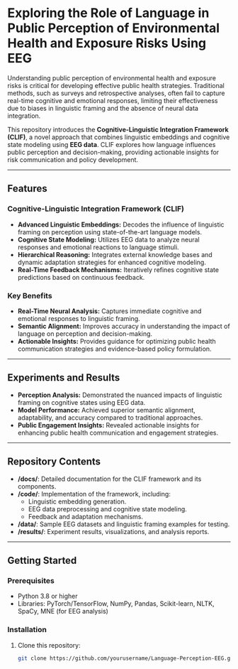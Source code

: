 # Exploring the Role of Language in Public Perception of Environmental Health and Exposure Risks Using EEG

Understanding public perception of environmental health and exposure risks is critical for developing effective public health strategies. Traditional methods, such as surveys and retrospective analyses, often fail to capture real-time cognitive and emotional responses, limiting their effectiveness due to biases in linguistic framing and the absence of neural data integration.

This repository introduces the **Cognitive-Linguistic Integration Framework (CLIF)**, a novel approach that combines linguistic embeddings and cognitive state modeling using **EEG data**. CLIF explores how language influences public perception and decision-making, providing actionable insights for risk communication and policy development.

---

## Features

### Cognitive-Linguistic Integration Framework (CLIF)
- **Advanced Linguistic Embeddings:** Decodes the influence of linguistic framing on perception using state-of-the-art language models.
- **Cognitive State Modeling:** Utilizes EEG data to analyze neural responses and emotional reactions to language stimuli.
- **Hierarchical Reasoning:** Integrates external knowledge bases and dynamic adaptation strategies for enhanced cognitive modeling.
- **Real-Time Feedback Mechanisms:** Iteratively refines cognitive state predictions based on continuous feedback.

### Key Benefits
- **Real-Time Neural Analysis:** Captures immediate cognitive and emotional responses to linguistic framing.
- **Semantic Alignment:** Improves accuracy in understanding the impact of language on perception and decision-making.
- **Actionable Insights:** Provides guidance for optimizing public health communication strategies and evidence-based policy formulation.

---

## Experiments and Results
- **Perception Analysis:** Demonstrated the nuanced impacts of linguistic framing on cognitive states using EEG data.
- **Model Performance:** Achieved superior semantic alignment, adaptability, and accuracy compared to traditional approaches.
- **Public Engagement Insights:** Revealed actionable insights for enhancing public health communication and engagement strategies.

---

## Repository Contents
- **/docs/**: Detailed documentation for the CLIF framework and its components.
- **/code/**: Implementation of the framework, including:
  - Linguistic embedding generation.
  - EEG data preprocessing and cognitive state modeling.
  - Feedback and adaptation mechanisms.
- **/data/**: Sample EEG datasets and linguistic framing examples for testing.
- **/results/**: Experiment results, visualizations, and analysis reports.

---

## Getting Started

### Prerequisites
- Python 3.8 or higher
- Libraries: PyTorch/TensorFlow, NumPy, Pandas, Scikit-learn, NLTK, SpaCy, MNE (for EEG analysis)

### Installation
1. Clone this repository:
   ```bash
   git clone https://github.com/yourusername/Language-Perception-EEG.git

